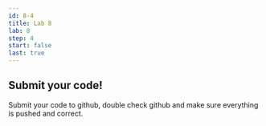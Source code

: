 ```yaml
---
id: 8-4
title: Lab 8 
lab: 8
step: 4
start: false
last: true
---
```


## Submit your code!

Submit your code to github, double check github and make sure everything is pushed and correct.